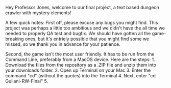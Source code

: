Hey Professor Jones, welcome to our final project, a text based dungeon crawler with mystery elements!

A few quick notes:
  First off, please excuse any bugs you might find. This project was perhaps a little too ambitious and we didn't have the all time 
  we needed to properly QA test and bugfix. We should have gotten all the game-breaking ones, but it's entriely possible that you might find
  some we missed, so we thank you in advance for your patience. 

  Second, the game isn't the most user friendly. It has to be run from the Command Line, preferably from a MacOS device. Here are the steps:
    1. Download the files from the repository as a .ZIP file and unzip them into your downloads folder. 
    2. Open up Terminal on your Mac
    3. Enter the command "cd" (without the quotes) into the Terminal
    4. Next, enter "cd Guliani-RW-Final"
    5.
